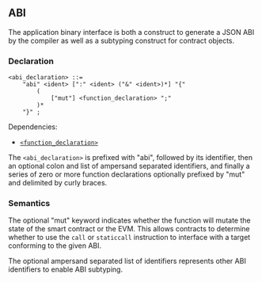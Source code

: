 ## ABI

The application binary interface is both a construct to generate a JSON ABI by the compiler as well
as a subtyping construct for contract objects.

### Declaration

```ebnf
<abi_declaration> ::=
    "abi" <ident> [":" <ident> ("&" <ident>)*] "{"
        (
            ["mut"] <function_declaration> ";"
        )*
    "}" ;
```

Dependencies:

- [`<function_declaration>`](function-types.md#declaration)

The `<abi_declaration>` is prefixed with "abi", followed by its identifier, then an optional colon
and list of ampersand separated identifiers, and finally a series of zero or more function
declarations optionally prefixed by "mut" and delimited by curly braces.

### Semantics

The optional "mut" keyword indicates whether the function will mutate the state of the smart
contract or the EVM. This allows contracts to determine whether to use the `call` or `staticcall`
instruction to interface with a target conforming to the given ABI.

The optional ampersand separated list of identifiers represents other ABI identifiers to enable ABI
subtyping.
